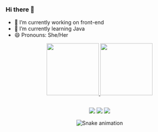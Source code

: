### Hi there 👋


- 🔭 I’m currently working on front-end
- 🌱 I’m currently learning Java
- 😄 Pronouns: She/Her

<div align="center">
  <a href="https://github.com/itzRapha">
  <img height="140em" src="https://github-readme-stats.vercel.app/api?username=itzRapha&show_icons=true&theme=dracula&include_all_commits=true&count_private=true"/>
  <img height="140em" src="https://github-readme-stats.vercel.app/api/top-langs/?username=itzRapha&layout=compact&langs_count=7&theme=dracula"/>
  
  ##
  
  <div>
   
  <a href="https://www.instagram.com/_ellaguerra/" target="_blank"><img src="https://img.shields.io/badge/-Instagram-%23E4405F?style=for-the-badge&logo=instagram&logoColor=white" target="_blank"></a>
  <a href = "mailto:raphaellaguerra@gmail.com"><img src="https://img.shields.io/badge/-Gmail-%23333?style=for-the-badge&logo=gmail&logoColor=white" target="_blank"></a>
  <a href="https://www.linkedin.com/in/raphaellaguerra/" target="_blank"><img src="https://img.shields.io/badge/-LinkedIn-%230077B5?style=for-the-badge&logo=linkedin&logoColor=white" target="_blank"></a> 
 
  ![Snake animation](https://github.com/itzRapha/itzRapha/blob/output/github-contribution-grid-snake.svg)
  </div>
  
